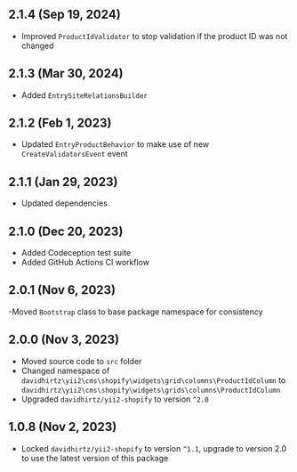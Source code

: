 ## 2.1.4 (Sep 19, 2024)

- Improved `ProductIdValidator` to stop validation if the product ID was not changed

## 2.1.3 (Mar 30, 2024)

- Added `EntrySiteRelationsBuilder`

## 2.1.2 (Feb 1, 2023)

- Updated `EntryProductBehavior` to make use of new `CreateValidatorsEvent` event

## 2.1.1 (Jan 29, 2023)

- Updated dependencies

## 2.1.0 (Dec 20, 2023)

- Added Codeception test suite
- Added GitHub Actions CI workflow

## 2.0.1 (Nov 6, 2023)

-Moved `Bootstrap` class to base package namespace for consistency

## 2.0.0 (Nov 3, 2023)

- Moved source code to `src` folder
- Changed namespace of `davidhirtz\yii2\cms\shopify\widgets\grid\columns\ProductIdColumn`
  to `davidhirtz\yii2\cms\shopify\widgets\grids\columns\ProductIdColumn`
- Upgraded `davidhirtz/yii2-shopify` to version `^2.0`

## 1.0.8 (Nov 2, 2023)

- Locked `davidhirtz/yii2-shopify` to version `^1.1`, upgrade to version 2.0 to use the latest version of this package